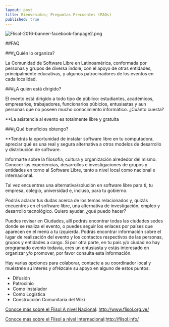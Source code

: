 ```yaml
---
layout: post
title: Bienvenidos; Preguntas Frecuentes (FAQs)
published: true
---
```



![Flisol-2016-banner-facebook-fanpage2.png]({{site.baseurl}}/_posts/Flisol-2016-banner-facebook-fanpage2.png)


##FAQ


###¿Quién lo organiza?

La Comunidad de Software Libre en Latinoamérica, conformada por personas y grupos de diversa índole, con el apoyo de otras entidades, principalmente educativas, y algunos patrocinadores de los eventos en cada localidad.

###¿A quién está dirigido?

El evento está dirigido a todo tipo de público: estudiantes, académicos, empresarios, trabajadores, funcionarios públcios, entusiastas y aun personas que no poseen mucho conocimiento informático.
¿Cuánto cuesta?

**La asistencia al evento es totalmente libre y gratuita

###¿Qué beneficios obtengo?

**Tendrás la oportunidad de instalar software libre en tu computadora, apreciar qué es una real y segura alternativa a otros modelos de desarrollo y distribución de software.

Informarte sobre la filosofía, cultura y organización alrededor del mismo.
Conocer las experiencias, desarrollos e investigaciones de grupos y entidades en torno al Software Libre, tanto a nivel local como nacional e internacional.

Tal vez encuentres una alternativa/solución en software libre para ti, tu empresa, colegio, universidad e, incluso, para tu gobierno.

Podrás aclarar tus dudas acerca de los temas relacionados y, quizás encuentres en el software libre, una alternativa de investigación, empleo y desarrollo tecnológico.
Quiero ayudar, ¿qué puedo hacer?

Puedes revisar en Ciudades, allí podrás encontrar todas las ciudades sedes donde se realiza el evento, o puedes seguir los enlaces por países que aparecen en el menú a tu izquierda. Podrás encontrar información sobre el lugar de realización del evento y los contactos respectivos de las personas, grupos y entidades a cargo.
Si por otra parte, en tu país y/o ciudad no hay programado evento todavía, eres un entusiasta y estás interesado en organizar y/o promover, por favor consulta esta información.

Hay varias opciones para colaborar, contacte a su coordinador local y muéstrele su interés y ofrézcale su apoyo en alguno de estos puntos:

* Difusión
* Patrocinio
* Como Instalador
* Como Logística
* Construcción Comunitaria del Wiki

[Conoce más sobre el Flisol A nivel Nacional](http://www.flisol.org.ve/ "Flisol Venezuela"): http://www.flisol.org.ve/

[Conoce más sobre el Flisol a nivel Internacional](http://flisol.info/ "Flisol Internacional"):http://flisol.info/

